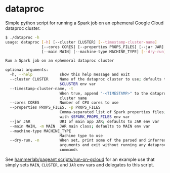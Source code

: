 # dataproc
Simple python script for running a Spark job on an ephemeral Google Cloud dataproc cluster.

```bash
$ ./dataproc -h
usage: dataproc [-h] [--cluster CLUSTER] [--timestamp-cluster-name]
                [--cores CORES] [--properties PROPS_FILES] [--jar JAR]
                [--main MAIN] [--machine-type MACHINE_TYPE] [--dry-run]

Run a Spark job on an ephemeral dataproc cluster

optional arguments:
  -h, --help            show this help message and exit
  --cluster CLUSTER     Name of the dataproc cluster to use; defaults to
                        $CLUSTER env var
  --timestamp-cluster-name, -t
                        When true, append "-<TIMESTAMP>" to the dataproc
                        cluster name
  --cores CORES         Number of CPU cores to use
  --properties PROPS_FILES, -p PROPS_FILES
                        Comma-separated list of Spark properties files; merged
                        with $SPARK_PROPS_FILES env var
  --jar JAR             URI of main app JAR; defaults to JAR env var
  --main MAIN, -m MAIN  JAR main class; defaults to MAIN env var
  --machine-type MACHINE_TYPE
                        Machine type to use
  --dry-run, -n         When set, print some of the parsed and inferred
                        arguments and exit without running any dataproc
                        commands
```

See [hammerlab/pageant scripts/run-on-gcloud](https://github.com/hammerlab/pageant/blob/e337a48d4eb643919a24779e0080c8c7dde463c6/scripts/run-on-gcloud) for an example use that simply sets `MAIN`, `CLUSTER`, and `JAR` env vars and delegates to this script.
